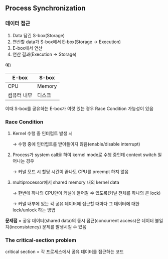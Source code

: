 ## Process Synchronization

### 데이터 접근

1. Data 담긴 S-box(Storage)
2. 연산할 data가 S-box에서 E-box(Storage → Execution)
3. E-box에서 연산
4. 연산 결과(Execution → Storage)

예)

| E-box | S-box |
| --- | --- |
| CPU | Memory |
| 컴퓨터 내부 | 디스크 |

이때 S-box를 공유하는 E-box가 여럿 있는 경우 Race Condition 가능성이 있음

### Race Condition

1. Kernel 수행 중 인터럽트 발생 시
    
    → 수행 중에 인터럽트를 받아들이지 않음(enable/disable interrupt)
    
2. Process가 system call을 하여 kernel mode로 수행 중인데 context switch 일어나는 경우
    
    → 커널 모드 시 할당 시간이 끝나도 CPU를 preempt 하지 않음
    
3. multiprocessor에서 shared memory 내의 kernel data
    
    → 한번에 하나의 CPU만이 커널에 들어갈 수 있도록(커널 전체를 하나의 큰 lock)
    
    → 커널 내부에 있는 각 공유 데이터에 접근할 때마다 그 데이터에 대한 lock/unlock 하는 방법
    

**문제점** = 공유 데이터(shared data)의 동시 접근(concurrent access)은 데이터 불일치(inconsistency) 문제를 발생시킬 수 있음

### The critical-section problem

critical section = 각 프로세스에서 공유 데이터를 접근하는 코드
